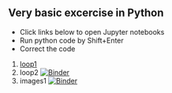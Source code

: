 ## Very basic excercise in Python
* Click links below to open Jupyter notebooks
* Run python code by Shift+Enter
* Correct the code



1. [loop1](https://mybinder.org/v2/gh/yuval-harpaz/pyxercise/master?filepath=loop1.ipynb)
2. loop2 [![Binder](https://mybinder.org/badge_logo.svg)](https://mybinder.org/v2/gh/yuval-harpaz/pyxercise/master?filepath=loop2.ipynb)
3. images1 [![Binder](https://mybinder.org/badge_logo.svg)](https://mybinder.org/v2/gh/yuval-harpaz/pyxercise/master?filepath=images1.ipynb)
